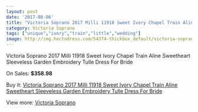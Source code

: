 ```yaml
---
layout: post
date: '2017-08-06'
title: "Victoria Soprano 2017 Milli 11918 Sweet Ivory Chapel Train Aline Sweetheart Sleeveless Garden Embroidery Tulle Dress For Bride"
category: Victoria Soprano
tags: ["unique","ivory","train","little","wedding"]
image: http://img.hectodress.com/54374-thickbox_default/victoria-soprano-2017-milli-11918-sweet-ivory-chapel-train-aline-sweetheart-sleeveless-garden-embroidery-tulle-dress-for-bride.jpg
---
```

Victoria Soprano 2017 Milli 11918 Sweet Ivory Chapel Train Aline Sweetheart Sleeveless Garden Embroidery Tulle Dress For Bride

On Sales: **$358.98**
<a href="https://www.hectodress.com/victoria-soprano/16961-victoria-soprano-2017-milli-11918-sweet-ivory-chapel-train-aline-sweetheart-sleeveless-garden-embroidery-tulle-dress-for-bride.html"><amp-img layout="responsive" width="600" height="600" src="//img.hectodress.com/54374-thickbox_default/victoria-soprano-2017-milli-11918-sweet-ivory-chapel-train-aline-sweetheart-sleeveless-garden-embroidery-tulle-dress-for-bride.jpg" alt="Victoria Soprano 2017 Milli 11918 Sweet Ivory Chapel Train Aline Sweetheart Sleeveless Garden Embroidery Tulle Dress For Bride 0" /></a>
<a href="https://www.hectodress.com/victoria-soprano/16961-victoria-soprano-2017-milli-11918-sweet-ivory-chapel-train-aline-sweetheart-sleeveless-garden-embroidery-tulle-dress-for-bride.html"><amp-img layout="responsive" width="600" height="600" src="//img.hectodress.com/54379-thickbox_default/victoria-soprano-2017-milli-11918-sweet-ivory-chapel-train-aline-sweetheart-sleeveless-garden-embroidery-tulle-dress-for-bride.jpg" alt="Victoria Soprano 2017 Milli 11918 Sweet Ivory Chapel Train Aline Sweetheart Sleeveless Garden Embroidery Tulle Dress For Bride 1" /></a>
<a href="https://www.hectodress.com/victoria-soprano/16961-victoria-soprano-2017-milli-11918-sweet-ivory-chapel-train-aline-sweetheart-sleeveless-garden-embroidery-tulle-dress-for-bride.html"><amp-img layout="responsive" width="600" height="600" src="//img.hectodress.com/54378-thickbox_default/victoria-soprano-2017-milli-11918-sweet-ivory-chapel-train-aline-sweetheart-sleeveless-garden-embroidery-tulle-dress-for-bride.jpg" alt="Victoria Soprano 2017 Milli 11918 Sweet Ivory Chapel Train Aline Sweetheart Sleeveless Garden Embroidery Tulle Dress For Bride 2" /></a>
<a href="https://www.hectodress.com/victoria-soprano/16961-victoria-soprano-2017-milli-11918-sweet-ivory-chapel-train-aline-sweetheart-sleeveless-garden-embroidery-tulle-dress-for-bride.html"><amp-img layout="responsive" width="600" height="600" src="//img.hectodress.com/54377-thickbox_default/victoria-soprano-2017-milli-11918-sweet-ivory-chapel-train-aline-sweetheart-sleeveless-garden-embroidery-tulle-dress-for-bride.jpg" alt="Victoria Soprano 2017 Milli 11918 Sweet Ivory Chapel Train Aline Sweetheart Sleeveless Garden Embroidery Tulle Dress For Bride 3" /></a>
<a href="https://www.hectodress.com/victoria-soprano/16961-victoria-soprano-2017-milli-11918-sweet-ivory-chapel-train-aline-sweetheart-sleeveless-garden-embroidery-tulle-dress-for-bride.html"><amp-img layout="responsive" width="600" height="600" src="//img.hectodress.com/54376-thickbox_default/victoria-soprano-2017-milli-11918-sweet-ivory-chapel-train-aline-sweetheart-sleeveless-garden-embroidery-tulle-dress-for-bride.jpg" alt="Victoria Soprano 2017 Milli 11918 Sweet Ivory Chapel Train Aline Sweetheart Sleeveless Garden Embroidery Tulle Dress For Bride 4" /></a>
<a href="https://www.hectodress.com/victoria-soprano/16961-victoria-soprano-2017-milli-11918-sweet-ivory-chapel-train-aline-sweetheart-sleeveless-garden-embroidery-tulle-dress-for-bride.html"><amp-img layout="responsive" width="600" height="600" src="//img.hectodress.com/54375-thickbox_default/victoria-soprano-2017-milli-11918-sweet-ivory-chapel-train-aline-sweetheart-sleeveless-garden-embroidery-tulle-dress-for-bride.jpg" alt="Victoria Soprano 2017 Milli 11918 Sweet Ivory Chapel Train Aline Sweetheart Sleeveless Garden Embroidery Tulle Dress For Bride 5" /></a>

Buy it: [Victoria Soprano 2017 Milli 11918 Sweet Ivory Chapel Train Aline Sweetheart Sleeveless Garden Embroidery Tulle Dress For Bride](https://www.hectodress.com/victoria-soprano/16961-victoria-soprano-2017-milli-11918-sweet-ivory-chapel-train-aline-sweetheart-sleeveless-garden-embroidery-tulle-dress-for-bride.html "Victoria Soprano 2017 Milli 11918 Sweet Ivory Chapel Train Aline Sweetheart Sleeveless Garden Embroidery Tulle Dress For Bride")

View more: [Victoria Soprano](https://www.hectodress.com/346-victoria-soprano "Victoria Soprano")